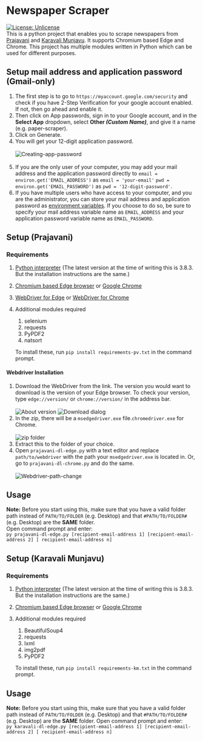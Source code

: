 # Newspaper Scraper
[![License: Unlicense](https://img.shields.io/badge/license-Unlicense-blue.svg)](http://unlicense.org/)
<br/>This is a python project that enables you to scrape newspapers from [Prajavani](http://epaper.prajavani.net) and [Karavali Munjavu](http://www.karavalimunjavu.com/). It supports Chromium based Edge and Chrome.
This project has multiple modules written in Python which can be used for different purposes.
## Setup mail address and application password (Gmail-only)
1. The first step is to go to `https://myaccount.google.com/security` and check if you have 2-Step Verification for your google account enabled. If not, then go ahead and enable it.
2. Then click on App passwords, sign in to your Google account, and in the **Select App** dropdown, select __Other *(Custom Name)*__, and give it a name (e.g. paper-scraper).
3. Click on Generate.
4. You will get your 12-digit application password.<br/><br/>![Creating-app-password](../assets/newspaper-scraper/paper-scraper.gif)<br/><br/>
5. If you are the only user of your computer, you may add your mail address and the application password directly to `email = environ.get('EMAIL_ADDRESS')` as `email = 'your-email'` `pwd = environ.get('EMAIL_PASSWORD')` as `pwd = '12-digit-password'`.
6. If you have multiple users who have access to your computer, and you are the administrator, you can store your mail address and application password as [environment variables](https://www.twilio.com/blog/2017/01/how-to-set-environment-variables.html). If you choose to do so, be sure to specify your mail address variable name as `EMAIL_ADDRESS` and your application password variable name as `EMAIL_PASSWORD`.
## Setup (Prajavani) 
### Requirements
1. [Python interpreter](https://www.ics.uci.edu/~pattis/common/handouts/pythoneclipsejava/python.html) (The latest version at the time of writing this is 3.8.3. But the installation instructions are the same.)
2. [Chromium based Edge browser](https://www.microsoft.com/en-us/edge) or [Google Chrome](https://www.google.com/intl/en_in/chrome/)
3. [WebDriver for Edge](https://msedgewebdriverstorage.z22.web.core.windows.net/) or [WebDriver for Chrome](https://chromedriver.storage.googleapis.com/index.html)
4. Additional modules required
   1. selenium
   2. requests
   3. PyPDF2
   4. natsort
   
   To install these, run `pip install requirements-pv.txt` in the command prompt.
#### Webdriver Installation
1. Download the WebDriver from the link. The version you would want to download is the version of your Edge browser. To check your version, type `edge://version/` or `chrome://version/` in the address bar.
<br/><br/>![About version](../assets/newspaper-scraper/edge-webdriver-download-delay-10ms.gif)
![Download dialog](../assets/newspaper-scraper/download-dialog.png)
2. In the zip, there will be a `msedgedriver.exe` file.`chromedriver.exe` for Chrome.<br/><br/>![zip folder](../assets/newspaper-scraper/zip-folder.png)
3. Extract this to the folder of your choice.
4. Open `prajavani-dl-edge.py` with a text editor and replace `path/to/webdriver` with the path your `msedgedriver.exe` is located in. Or, go to `prajavani-dl-chrome.py` and do the same.<br/><br/>![Webdriver-path-change](../assets/newspaper-scraper/change-webdriver-location-small.gif) 
## Usage
**Note:** Before you start using this, make sure that you have a valid folder path instead of `PATH/TO/FOLDER` (e.g. Desktop) and that `#PATH/TO/FOLDER#` (e.g. Desktop) are the **SAME** folder.
<br/>Open command prompt and enter:<br/>`py prajavani-dl-edge.py [recipient-email-address 1] [recipient-email-address 2] [
          recipient-email-address n]`
## Setup (Karavali Munjavu)
### Requirements
1. [Python interpreter](https://www.ics.uci.edu/~pattis/common/handouts/pythoneclipsejava/python.html) (The latest version at the time of writing this is 3.8.3. But the installation instructions are the same.)
2. [Chromium based Edge browser](https://www.microsoft.com/en-us/edge) or [Google Chrome](https://www.google.com/intl/en_in/chrome/)
3. Additional modules required
   1. BeautifulSoup4
   2. requests
   3. lxml
   4. img2pdf
   5. PyPDF2
   
   To install these, run `pip install requirements-km.txt` in the command prompt.
## Usage
**Note:** Before you start using this, make sure that you have a valid folder path instead of `PATH/TO/FOLDER` (e.g. Desktop) and that `#PATH/TO/FOLDER#` (e.g. Desktop) are the **SAME** folder.
Open command prompt and enter:<br/>`py karavali-dl-edge.py [recipient-email-address 1] [recipient-email-address 2] [
          recipient-email-address n]`
